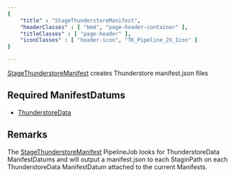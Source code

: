 ```yaml
---
{ 
	"title" : "StageThunderstoreManifest",
	"headerClasses" : [ "bm4", "page-header-container" ],
	"titleClasses" : [ "page-header" ],
	"iconClasses" : [ "header-icon", "TK_Pipeline_2X_Icon" ]
}

---
```


[StageThunderstoreManifest](assetlink://GUID/dc52389347ae9634bbb7e74eba886518) creates Thunderstore manifest.json files

## Required ManifestDatums

* [ThunderstoreData](assetlink://GUID/e0a82fec78ebc734d9ad1346cd40b5f9)

## Remarks

The [StageThunderstoreManifest](assetlink://GUID/dc52389347ae9634bbb7e74eba886518) PipelineJob looks for ThunderstoreData ManifestDatums and will output a manifest.json to each StaginPath on each ThunderstoreData ManifestDatum attached to the current Manifests.
